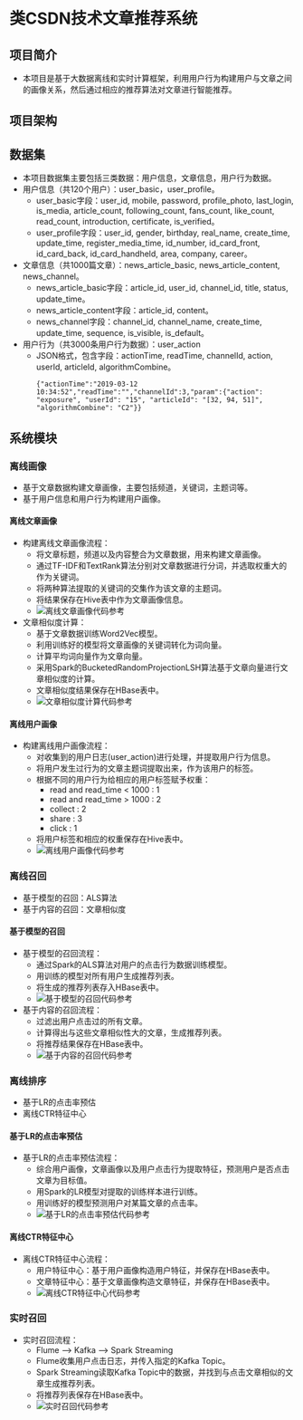 # 类CSDN技术文章推荐系统

## 项目简介

  - 本项目是基于大数据离线和实时计算框架，利用用户行为构建用户与文章之间的画像关系，然后通过相应的推荐算法对文章进行智能推荐。

## 项目架构



## 数据集

  - 本项目数据集主要包括三类数据：用户信息，文章信息，用户行为数据。
  - 用户信息（共120个用户）：user_basic，user_profile。
    - user_basic字段：user_id, mobile, password, profile_photo, last_login, is_media, article_count, following_count, fans_count, like_count, read_count, introduction, certificate, is_verified。
    - user_profile字段：user_id, gender, birthday, real_name, create_time, update_time, register_media_time, id_number, id_card_front, id_card_back, id_card_handheld, area, company, career。
  - 文章信息（共1000篇文章）：news_article_basic, news_article_content, news_channel。
    - news_article_basic字段：article_id, user_id, channel_id, title, status, update_time。
    - news_article_content字段：article_id, content。
    - news_channel字段：channel_id, channel_name, create_time, update_time, sequence, is_visible, is_default。
  - 用户行为（共3000条用户行为数据）：user_action
    - JSON格式，包含字段：actionTime, readTime, channelId, action, userId, articleId, algorithmCombine。
      ```
      {"actionTime":"2019-03-12 10:34:52","readTime":"","channelId":3,"param":{"action": "exposure", "userId": "15", "articleId": "[32, 94, 51]", "algorithmCombine": "C2"}}
      ```

## 系统模块

### 离线画像

  - 基于文章数据构建文章画像，主要包括频道，关键词，主题词等。
  - 基于用户信息和用户行为构建用户画像。
  
#### 离线文章画像

  - 构建离线文章画像流程：
    - 将文章标题，频道以及内容整合为文章数据，用来构建文章画像。
    - 通过TF-IDF和TextRank算法分别对文章数据进行分词，并选取权重大的作为关键词。
    - 将两种算法提取的关键词的交集作为该文章的主题词。
    - 将结果保存在Hive表中作为文章画像信息。
    - ![离线文章画像代码参考](./代码/文章画像)
  - 文章相似度计算：
    - 基于文章数据训练Word2Vec模型。
    - 利用训练好的模型将文章画像的关键词转化为词向量。
    - 计算平均词向量作为文章向量。
    - 采用Spark的BucketedRandomProjectionLSH算法基于文章向量进行文章相似度的计算。
    - 文章相似度结果保存在HBase表中。
    - ![文章相似度计算代码参考](./代码/文章相似度)
    
#### 离线用户画像

  - 构建离线用户画像流程：
    - 对收集到的用户日志(user_action)进行处理，并提取用户行为信息。
    - 将用户发生过行为的文章主题词提取出来，作为该用户的标签。
    - 根据不同的用户行为给相应的用户标签赋予权重：
      - read and read_time < 1000 : 1
      - read and read_time > 1000 : 2
      - collect : 2
      - share : 3
      - click : 1
    - 将用户标签和相应的权重保存在Hive表中。
    - ![离线用户画像代码参考](./代码/用户画像)
  
### 离线召回

  - 基于模型的召回：ALS算法
  - 基于内容的召回：文章相似度
  
#### 基于模型的召回

  - 基于模型的召回流程：
    - 通过Spark的ALS算法对用户的点击行为数据训练模型。
    - 用训练的模型对所有用户生成推荐列表。
    - 将生成的推荐列表存入HBase表中。
    - ![基于模型的召回代码参考](./代码/基于模型的召回)
  - 基于内容的召回流程：
    - 过滤出用户点击过的所有文章。
    - 计算得出与这些文章相似性大的文章，生成推荐列表。
    - 将推荐结果保存在HBase表中。
    - ![基于内容的召回代码参考](./代码/基于内容的召回)
    
### 离线排序

  - 基于LR的点击率预估
  - 离线CTR特征中心
  
#### 基于LR的点击率预估

  - 基于LR的点击率预估流程：
    - 综合用户画像，文章画像以及用户点击行为提取特征，预测用户是否点击文章为目标值。
    - 用Spark的LR模型对提取的训练样本进行训练。
    - 用训练好的模型预测用户对某篇文章的点击率。
    - ![基于LR的点击率预估代码参考](./代码/基于LR的点击率预估)
    
#### 离线CTR特征中心

  - 离线CTR特征中心流程：
    - 用户特征中心：基于用户画像构造用户特征，并保存在HBase表中。
    - 文章特征中心：基于文章画像构造文章特征，并保存在HBase表中。
    - ![离线CTR特征中心代码参考](./代码/离线CTR特征中心)
  
### 实时召回

  - 实时召回流程：
    - Flume --> Kafka --> Spark Streaming
    - Flume收集用户点击日志，并传入指定的Kafka Topic。
    - Spark Streaming读取Kafka Topic中的数据，并找到与点击文章相似的文章生成推荐列表。
    - 将推荐列表保存在HBase表中。
    - ![实时召回代码参考](./代码/实时召回)
    
  
    
    
  
  
  
  
    
    
  
